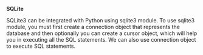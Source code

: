 **SQLite**

SQLite3 can be integrated with Python using sqlite3 module.
To use sqlite3 module, you must first create a connection object that represents the database and then optionally you can create a cursor object, which will help you in executing all the SQL statements. We can also use connection object to execute SQL statements.
